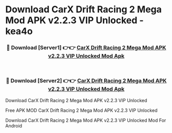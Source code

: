 # Download CarX Drift Racing 2 Mega Mod APK v2.2.3 VIP Unlocked - kea4o



<div align="center">
<h3>🔴 Download [Server1] 👉👉 <a href="https://momento.my/?title=CarX_Drift_Racing_2_Mega_Mod_APK_v2.2.3_VIP_Unlocked">CarX Drift Racing 2 Mega Mod APK v2.2.3 VIP Unlocked Mod Apk</a></h3><br>

<h3>🔴 Download [Server2] 👉👉 <a href="https://momento.my/?title=CarX_Drift_Racing_2_Mega_Mod_APK_v2.2.3_VIP_Unlocked">CarX Drift Racing 2 Mega Mod APK v2.2.3 VIP Unlocked Mod Apk</a></h3>
</div>



Download CarX Drift Racing 2 Mega Mod APK v2.2.3 VIP Unlocked 

Free APK MOD CarX Drift Racing 2 Mega Mod APK v2.2.3 VIP Unlocked 

Download CarX Drift Racing 2 Mega Mod APK v2.2.3 VIP Unlocked Mod For Android
